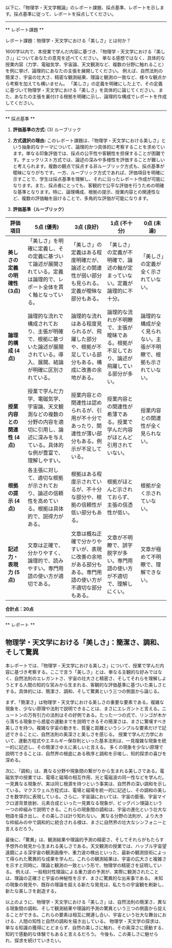 以下に、「物理学・天文学概論」のレポート課題、採点基準、レポートを示します。採点基準に従って、レポートを採点してください。

---------------------------------------
** レポート課題 **

レポート課題：物理学・天文学における「美しさ」とは何か？

1600字以内で、本授業で学んだ内容に基づき、「物理学・天文学における『美しさ』」についてあなたの意見を述べてください。  単なる感想ではなく、具体的な授業内容（力学、電磁気学、宇宙論、天文観測など、複数の分野に触れること）を例に挙げ、論理的にあなたの主張を展開してください。  例えば、自然法則の簡潔さ、宇宙の壮大さ、精密な観測結果、理論と観測の一致など、様々な観点から考察を加えても構いません。  「美しさ」の定義を明確にした上で、その定義に基づいて物理学・天文学における「美しさ」を具体的に論じてください。  また、あなたの主張を裏付ける根拠を明確に示し、論理的な構成でレポートを作成してください。


---------------------------------------
** 採点基準 **

1. **評価基準の方式:** (3) ルーブリック

2. **方式選択の理由:** このレポート課題は、「物理学・天文学における美しさ」という抽象的なテーマについて、論理的かつ具体的に考察することを求めています。単なる印象評価では、採点の公平性や客観性を担保することが困難です。チェックリスト方式では、論述の深みや多様性を評価することが難しいと考えられます。複数の観点で採点する非ルーブリック方式も、採点基準が曖昧になりがちです。一方、ルーブリック方式であれば、評価項目を明確に示すことで、学生は採点基準を理解し、それに沿ったレポート作成が可能になります。また、採点者にとっても、客観的で公平な評価を行うための明確な基準となります。特に、論理構成、根拠の提示、授業内容との関連性など、複数の評価軸を設けることで、多角的な評価が可能になります。


3. **評価基準（ルーブリック）**

| 評価項目 | 5点 (優秀) | 3点 (良好) | 1点 (不十分) | 0点 (未達) |
|---|---|---|---|---|
| **美しさの定義の明確性 (3点)** | 「美しさ」を明確に定義し、その定義に基づいて論述が展開されている。定義は論理的で、レポート全体を貫く軸となっている。 | 「美しさ」の定義はある程度明確だが、論述との関連性が弱い部分も見られる。定義が曖昧な部分もある。 | 「美しさ」の定義が不明確で、論述の軸が定まっていない。定義が論理的に不十分。 | 「美しさ」の定義が全く示されていない。 |
| **論理的構成 (4点)** | 論理的な流れで構成されており、主張が明確で、根拠に基づいた論述が展開されている。導入、展開、結論が明確に区別されている。 | 論理的な流れはある程度見られるが、飛躍した部分や、根拠が不足している部分もある。構成に改善の余地がある。 | 論理的な流れが不明瞭で、主張が曖昧である。根拠が不足しており、論述が飛躍している部分が多い。 | 論理的な構成が全く見られない。主張が不明瞭で、根拠も示されていない。 |
| **授業内容との関連性 (4点)** | 授業で学んだ力学、電磁気学、宇宙論、天文観測などの複数の分野の内容を適切に引用し、論述に深みを与えている。具体的な例が豊富で、理解しやすい。 | 授業内容との関連性は認められるが、引用が不十分であったり、関連性が薄い部分もある。例示が不足している。 | 授業内容との関連性が希薄である。授業で学んだ内容がほとんど引用されていない。 | 授業内容との関連性が全く見られない。 |
| **根拠の提示 (4点)** | 各主張に対して、適切な根拠が示されており、論述の信頼性を高めている。根拠は具体的で、説得力がある。 | 根拠はある程度示されているが、不十分な部分や、根拠の信頼性が低い部分もある。 | 根拠がほとんど示されておらず、主張の信憑性が低い。 | 根拠が全く示されていない。 |
| **記述力・表現力 (5点)** | 文章は正確で、分かりやすく、論理的で、読みやすい。専門用語の使い方が適切である。 | 文章は概ね正確で分かりやすいが、表現に改善の余地がある部分もある。専門用語の使い方が不適切な部分もある。 | 文章が不明瞭で、誤字脱字が多い。専門用語の使い方が不適切で、理解しにくい。 | 文章が極めて不明瞭で、理解できない。 |


**合計点：20点**


---------------------------------------
** レポート **
## 物理学・天文学における「美しさ」：簡潔さ、調和、そして驚異

本レポートでは、「物理学・天文学における美しさ」について、授業で学んだ内容に基づき考察する。ここで言う「美しさ」とは、単なる主観的な好みではなく、自然法則のエレガントさ、宇宙の壮大さと精密さ、そしてそれらを理解しようとする人間の知的な営みから生まれる、客観的な評価基準に基づいた美しさとする。具体的には、簡潔さ、調和、そして驚異という三つの側面から論じる。

まず、「簡潔さ」は物理学・天文学における美しさの重要な要素である。複雑な現象を、少ない原理や法則で説明できることは、まさにエレガントと言える。ニュートンの万有引力の法則はその好例である。たった一つの式で、リンゴが木から落ちる現象から惑星の運動までを説明できるその簡潔さは、まさに驚嘆すべき美しさを持つ。複雑な宇宙の動きを、質量と距離というシンプルな要素だけで記述できることに、自然法則の奥深さと美しさを感じる。  授業で学んだ力学において、運動方程式やエネルギー保存則といった基本法則は、一見複雑な現象を統一的に記述し、その簡潔さゆえに美しいと言える。  多くの現象を少ない原理で説明できることは、自然界の根底にある秩序と調和を示唆し、知的探求の喜びを深める。

次に、「調和」は、異なる分野や現象間の繋がりから生まれる美しさである。電磁気学の授業では、電場と磁場の相互作用、光と電磁波の同一性などを学んだ。一見異なる現象が、実は同じ根源を持つという事実は、自然界の深い調和を示している。マクスウェル方程式は、電場と磁場を統一的に記述し、その調和の美しさを数学的に表現している。さらに、宇宙論においては、宇宙の膨張、宇宙マイクロ波背景放射、元素合成といった一見異なる現象が、ビッグバン理論という一つの枠組みで説明できる。これらの現象間の調和は、宇宙の進化という壮大な物語を描き出し、その美しさは計り知れない。  異なる分野の法則が、より大きな枠組みの中で調和的に統合される様は、まさに自然界の壮大なシンフォニーと言えるだろう。

最後に、「驚異」は、観測結果や理論的予測の精密さ、そしてそれらがもたらす予想外の発見から生まれる美しさである。天文観測の授業では、ハッブル宇宙望遠鏡による深宇宙の観測画像や、重力波の検出といった、最新の観測技術によって得られた驚異的な成果を学んだ。これらの観測結果は、宇宙の広大さと複雑さを示すと同時に、理論と観測の一致という形で、物理学の精密さを証明している。  例えば、一般相対性理論による重力波の予測が、実際に観測されたことは、理論の正確さと宇宙の神秘性を示す、まさに驚異的な出来事である。  未知の現象の発見や、既存の理論を超える新たな発見は、私たちの宇宙観を刷新し、新たな美しさを創造する。

以上のように、物理学・天文学における「美しさ」は、自然法則の簡潔さ、異なる現象間の調和、そして観測結果や理論的予測の驚異という三つの側面から捉えることができる。これらの要素は相互に関連し合い、宇宙という壮大な舞台における、人間の知性と自然の調和を描き出している。  物理学・天文学の探求は、単なる知識の獲得にとどまらず、自然の美しさに触れ、その奥深さに感動する、知的で感動的な体験でもあると言えるだろう。  今後も、この美しさに魅せられ、探求を続けていきたい。


